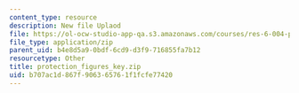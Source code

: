 ```yaml
---
content_type: resource
description: New file Uplaod
file: https://ol-ocw-studio-app-qa.s3.amazonaws.com/courses/res-6-004-principles-of-computer-system-design-an-introduction-spring-2009/b707ac1d867f906365761f1fcfe77420_protection_figures_key.zip
file_type: application/zip
parent_uid: b4e8d5a9-0bdf-6cd9-d3f9-716855fa7b12
resourcetype: Other
title: protection_figures_key.zip
uid: b707ac1d-867f-9063-6576-1f1fcfe77420
---
```


